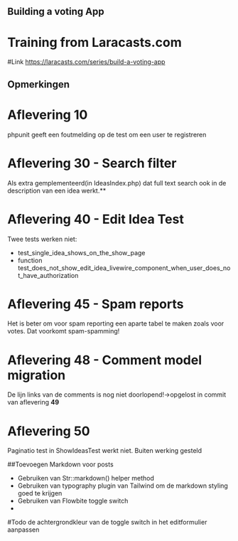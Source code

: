 ## Building a voting App
# Training from Laracasts.com

#Link
https://laracasts.com/series/build-a-voting-app


## Opmerkingen

# Aflevering 10
phpunit geeft een foutmelding op de test om een user te registreren

# Aflevering 30 - Search filter
Als extra gemplementeerd(in IdeasIndex.php) dat full text search ook in de description van een idea werkt.**


# Aflevering 40 - Edit Idea Test
Twee tests werken niet:
- test_single_idea_shows_on_the_show_page
- function test_does_not_show_edit_idea_livewire_component_when_user_does_not_have_authorization

# Aflevering 45 - Spam reports
Het is beter om voor spam reporting een aparte tabel te maken zoals voor votes. Dat voorkomt spam-spamming!

# Aflevering 48 - Comment model migration
De lijn links van de comments is nog niet doorlopend!->opgelost in commit van aflevering **49**

# Aflevering 50
Paginatio test in ShowIdeasTest werkt niet. Buiten werking gesteld

##Toevoegen Markdown voor posts
- Gebruiken van Str::markdown() helper method
- Gebruiken van typography plugin van Tailwind om de markdown styling goed te krijgen
- Gebruiken van Flowbite toggle switch
- 

#Todo
de achtergrondkleur van de toggle switch in het editformulier aanpassen
